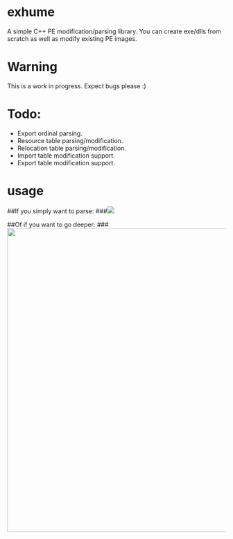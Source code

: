 # exhume
A simple C++ PE modification/parsing library. You can create exe/dlls from scratch as well as modify existing PE images.

# Warning
This is a work in progress. Expect bugs please :)

# Todo:
* Export ordinal parsing.
* Resource table parsing/modification.
* Relocation table parsing/modification.
* Import table modification support.
* Export table modification support.

# usage
##If you simply want to parse:
###<img src="https://github.com/olibroken/exhume/raw/master/readme_images/parse.PNG">

##Of if you want to go deeper:
###<img src="https://github.com/olibroken/exhume/raw/master/readme_images/jmp.PNG" width="700" height="700">
